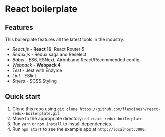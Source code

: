 # React boilerplate

## Features

This boilerplate features all the latest tools in the industry.

- _React.js_ - **React 16**, React Router 5
- _Redux.js_ - Redux saga and Reselect
- _Babel_ - ES6, ESNext, Airbnb and React/Recommended config
- _Webpack_ - **Webpack 4**
- _Test_ - Jest with Enzyme
- _Lint_ - ESlint
- _Styles_ - SCSS Styling

## Quick start

1. Clone this repo using `git clone https://github.com/flexdinesh/react-redux-boilerplate.git`
2. Move to the appropriate directory: `cd react-redux-boilerplate`.<br />
3. Run `yarn` or `npm install` to install dependencies.<br />
4. Run `npm start` to see the example app at `http://localhost:3000`.
